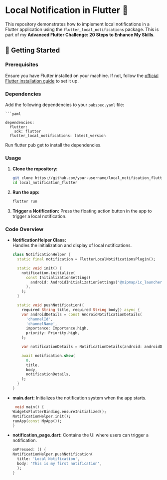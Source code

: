 # Local Notification in Flutter 🚀

This repository demonstrates how to implement local notifications in a Flutter application using the `flutter_local_notifications` package. This is part of my **Advanced Flutter Challenge: 20 Steps to Enhance My Skills**.

## 🚀 Getting Started

### Prerequisites

Ensure you have Flutter installed on your machine. If not, follow the [official Flutter installation guide](https://flutter.dev/docs/get-started/install) to set it up.

### Dependencies
   Add the following dependencies to your `pubspec.yaml` file:
   
    ```yaml

    dependencies:
      flutter:
        sdk: flutter
      flutter_local_notifications: latest_version

Run flutter pub get to install the dependencies.

### Usage

1. **Clone the repository:**

   ```bash
   git clone https://github.com/your-username/local_notification_flutter.git
   cd local_notification_flutter

2. **Run the app:**

      ```bash
      flutter run

3. **Trigger a Notification:**
  Press the floating action button in the app to trigger a local notification.

### Code Overview

- **NotificationHelper Class:**  
  Handles the initialization and display of local notifications.

  ```dart
  class NotificationHelper {
    static final notification = FlutterLocalNotificationsPlugin();

    static void init() {
      notification.initialize(
        const InitializationSettings(
          android: AndroidInitializationSettings('@mipmap/ic_launcher'),
        ),
      );
    }

    static void pushNotification({
      required String title, required String body}) async {
      var androidDetails = const AndroidNotificationDetails(
        'channelId',
        'channelName',
        importance: Importance.high,
        priority: Priority.high,
      );

      var notificationDetails = NotificationDetails(android: androidDetails);

      await notification.show(
        0,
        title,
        body,
        notificationDetails,
      );
    }
  }

- **main.dart:**
  Initializes the notification system when the app starts.

    ```dart
     void main() {
  WidgetsFlutterBinding.ensureInitialized();
  NotificationHelper.init();
  runApp(const MyApp());
  }

- **notification_page.dart:**
  Contains the UI where users can trigger a notification.

  ```dart
  onPressed: () {
  NotificationHelper.pushNotification(
    title: 'Local Notification',
    body: 'This is my first notification',
    );
  }
